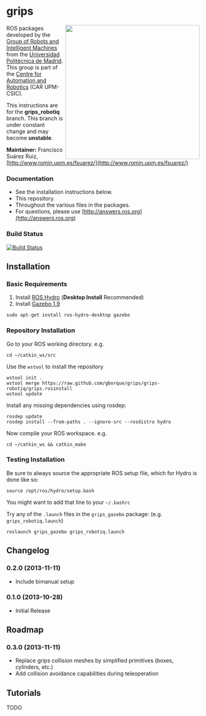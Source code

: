 grips
=====

<img align="right" src="./grips_description/resources/bimanual_gazebo.png" width="350" />

ROS packages developed by the [Group of Robots and Intelligent Machines](http://www.romin.upm.es/) from the [Universidad Politécnica de Madrid](http://www.upm.es/internacional). This group is part of the [Centre for Automation and Robotics](http://www.car.upm-csic.es/) (CAR UPM-CSIC).

This instructions are for the **grips_robotiq** branch. This branch is under constant change and may become **unstable**.

**Maintainer:** Francisco Suárez Ruiz, [http://www.romin.upm.es/fsuarez/](http://www.romin.upm.es/fsuarez/)

### Documentation

  * See the installation instructions below.
  * This repository.
  * Throughout the various files in the packages.
  * For questions, please use [http://answers.ros.org](http://answers.ros.org)

### Build Status

[![Build Status](https://travis-ci.org/fsuarez6/grips.svg?branch=grips-robotiq)](https://travis-ci.org/fsuarez6/grips)


## Installation

### Basic Requirements

  1. Install [ROS Hydro](http://wiki.ros.org/hydro/Installation/Ubuntu) (**Desktop Install** Recommended)
  2. Install [Gazebo 1.9](http://gazebosim.org/wiki/1.9/install)
  
```
sudo apt-get install ros-hydro-desktop gazebo
``` 

### Repository Installation

Go to your ROS working directory. e.g.
```
cd ~/catkin_ws/src
``` 
Use the `wstool` to install the repository
```
wstool init .
wstool merge https://raw.github.com/gborque/grips/grips-robotiq/grips.rosinstall
wstool update
``` 
Install any missing dependencies using rosdep:
```
rosdep update
rosdep install --from-paths . --ignore-src --rosdistro hydro
``` 
Now compile your ROS workspace. e.g.
```
cd ~/catkin_ws && catkin_make
``` 

### Testing Installation

Be sure to always source the appropriate ROS setup file, which for Hydro is done like so:
```
source /opt/ros/hydro/setup.bash
``` 
You might want to add that line to your `~/.bashrc`

Try any of the `.launch` files in the `grips_gazebo` package: (e.g. `grips_robotiq.launch`)
```
roslaunch grips_gazebo grips_robotiq.launch
``` 

## Changelog
### 0.2.0 (2013-11-11)
* Include bimanual setup

### 0.1.0 (2013-10-28)
* Initial Release

## Roadmap

### 0.3.0 (2013-11-11)
* Replace grips collision meshes by simplified primitives (boxes, cylinders, etc.)
* Add collision avoidance capabilities during teleoperation

## Tutorials
TODO
